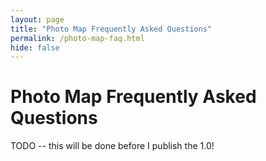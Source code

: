 ```yaml
---
layout: page
title: "Photo Map Frequently Asked Questions"
permalink: /photo-map-faq.html
hide: false
---
```


# Photo Map Frequently Asked Questions

TODO -- this will be done before I publish the 1.0!